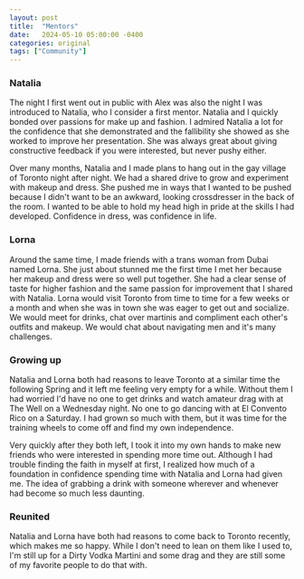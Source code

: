 ```yaml
---
layout: post
title:  "Mentors"
date:   2024-05-10 05:00:00 -0400
categories: original
tags: ["Community"]
---
```

### Natalia

The night I first went out in public with Alex was also the night I was introduced to Natalia, who I consider a first mentor. Natalia and I quickly bonded over passions for make up and fashion. I admired Natalia a lot for the confidence that she demonstrated and the fallibility she showed as she worked to improve her presentation. She was always great about giving constructive feedback if you were interested, but never pushy either.

Over many months, Natalia and I made plans to hang out in the gay village of Toronto night after night. We had a shared drive to grow and experiment with makeup and dress. She pushed me in ways that I wanted to be pushed because I didn't want to be an awkward, looking crossdresser in the back of the room. I wanted to be able to hold my head high in pride at the skills I had developed. Confidence in dress, was confidence in life.

### Lorna

Around the same time, I made friends with a trans woman from Dubai named Lorna. She just about stunned me the first time I met her because her makeup and dress were so well put together. She had a clear sense of taste for higher fashion and the same passion for improvement that I shared with Natalia. Lorna would visit Toronto from time to time for a few weeks or a month and when she was in town she was eager to get out and socialize. We would meet for drinks, chat over martinis and compliment each other's outfits and makeup. We would chat about navigating men and it's many challenges.

### Growing up

Natalia and Lorna both had reasons to leave Toronto at a similar time the following Spring and it left me feeling very empty for a while. Without them I had worried I'd have no one to get drinks and watch amateur drag with at The Well on a Wednesday night. No one to go dancing with at El Convento Rico on a Saturday. I had grown so much with them, but it was time for the training wheels to come off and find my own independence.

Very quickly after they both left, I took it into my own hands to make new friends who were interested in spending more time out. Although I had trouble finding the faith in myself at first, I realized how much of a foundation in confidence spending time with Natalia and Lorna had given me. The idea of grabbing a drink with someone wherever and whenever had become so much less daunting.

### Reunited

Natalia and Lorna have both had reasons to come back to Toronto recently, which makes me so happy. While I don't need to lean on them like I used to, I'm still up for a Dirty Vodka Martini and some drag and they are still some of my favorite people to do that with.

